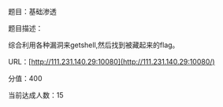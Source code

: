 题目：基础渗透

题目描述：

综合利用各种漏洞来getshell,然后找到被藏起来的flag。

URL：[http://111.231.140.29:10080](http://111.231.140.29:10080/)

分值：400

当前达成人数：15

